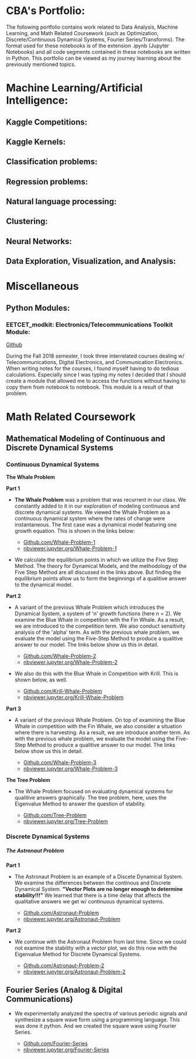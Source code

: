# CBA's Portfolio:

The following portfolio contains work related to Data Analysis, Machine Learning, and Math Related Coursework (such as Optimization, Discrete/Continuous Dynamical Systems, Fourier Series/Transforms). The format used for these notebooks is of the extension .ipynb (Jupyter Notebooks) and all code segments contained in these notebooks are written in Python. This portfolio can be viewed as my journey learning about the previously mentioned topics. 

# Machine Learning/Artificial Intelligence:

## Kaggle Competitions:

## Kaggle Kernels:

## Classification problems:

## Regression problems:

## Natural language processing:

## Clustering:

## Neural Networks:

## Data Exploration, Visualization, and Analysis:

# Miscellaneous

## Python Modules:

### EETCET_modkit: Electronics/Telecommunications Toolkit Module:

[Github](https://github.com/deaththeberry/ML-AI-HKG_Portfolio/tree/master/Projects/EETCET_modkit)

During the Fall 2018 semester, I took three interrelated courses dealing w/ Telecommunications, Digital Electronics, and Communication Electronics. When writing notes for the courses, I found myself having to do tedious calculations. Especially since I was typing my notes I decided that I should create a module that allowed me to access the functions without having to copy them from notebook to notebook. This module is a result of that problem.

# Math Related Coursework

## Mathematical Modeling of Continuous and Discrete Dynamical Systems

### Continuous Dynamical Systems

**The Whale Problem**

**Part 1**

* **The Whale Problem** was a problem that was recurrent in our class. We constantly added to it in our exploration of modeling continuous and discrete dynamical systems. We viewed the Whale Problem as a continuous dynamical system where the rates of change were instantaneous. The first case was a dynamical model featuring one growth equation. This is shown in the links below: 

	* [Github.com/Whale-Problem-1](https://github.com/deaththeberry/ML-AI-HKG_Portfolio/blob/master/Labs/MAT%204880-D692%20(Math%20Modeling%20II)/MAT%204880-D692%20(Math%20Modeling%20II)%20Whale%20Problem%201.ipynb) 
	* [nbviewer.jupyter.org/Whale-Problem-1](https://nbviewer.jupyter.org/github/deaththeberry/ML-AI-HKG_Portfolio/blob/master/Labs/MAT%204880-D692%20%28Math%20Modeling%20II%29/MAT%204880-D692%20%28Math%20Modeling%20II%29%20Whale%20Problem%201.ipynb?flush_cache=true)

* We calculate the equilibrium points in which we utilize the Five Step Method. The theory for Dynamical Models, and the methodology of the Five Step Method are all discussed in the links above. But finding the equilibrium points allow us to form the beginnings of a qualitive answer to the dynamical model. 

**Part 2**

* A variant of the previous Whale Problem which introduces the Dynamical System, a system of 'n' growth functions (here n = 2). We examine the Blue Whale in competition with the Fin Whale. As a result, we are introduced to the competition term. We also conduct sensitivity analysis of the 'alpha' term. As with the previous whale problem, we evaluate the model using the Five-Step Method to produce a qualitive answer to our model. The links below show us this in detail. 

	* [Github.com/Whale-Problem-2](https://github.com/deaththeberry/ML-AI-HKG_Portfolio/blob/master/Labs/MAT%204880-D692%20(Math%20Modeling%20II)/MAT%204880-D692%20(Math%20Modeling%20II)%20Whale%20Problem%202.ipynb) 
	* [nbviewer.jupyter.org/Whale-Problem-2](https://nbviewer.jupyter.org/github/deaththeberry/ML-AI-HKG_Portfolio/blob/master/Labs/MAT%204880-D692%20%28Math%20Modeling%20II%29/MAT%204880-D692%20%28Math%20Modeling%20II%29%20Whale%20Problem%202.ipynb?flush_cache=true)

* We also do this with the Blue Whale in Competition with Krill. This is shown below, as well.

	* [Github.com/Krill-Whale-Problem](https://github.com/deaththeberry/ML-AI-HKG_Portfolio/blob/master/Labs/MAT%204880-D692%20(Math%20Modeling%20II)/MAT%204880-D692%20(Math%20Modeling%20II)%20Krill%2C%20Whale%2C%20SIR%20Problem%20HW%202.ipynb) 
	* [nbviewer.jupyter.org/Krill-Whale-Problem](https://nbviewer.jupyter.org/github/deaththeberry/ML-AI-HKG_Portfolio/blob/master/Labs/MAT%204880-D692%20%28Math%20Modeling%20II%29/MAT%204880-D692%20%28Math%20Modeling%20II%29%20Krill%2C%20Whale%2C%20SIR%20Problem%20HW%202.ipynb?flush_cache=true)

**Part 3**

* A variant of the previous Whale Problem. On top of examining the Blue Whale in competition with the Fin Whale, we also consider a situation where there is harvesting. As a result, we are introduce another term. As with the previous whale problem, we evaluate the model using the Five-Step Method to produce a qualitive answer to our model. The links below show us this in detail. 

	* [Github.com/Whale-Problem-3](https://github.com/deaththeberry/ML-AI-HKG_Portfolio/blob/master/Labs/MAT%204880-D692%20(Math%20Modeling%20II)/MAT%204880-D692%20(Math%20Modeling%20II)%20Whale%20Problem%203.ipynb) 
	* [nbviewer.jupyter.org/Whale-Problem-3](https://nbviewer.jupyter.org/github/deaththeberry/ML-AI-HKG_Portfolio/blob/master/Labs/MAT%204880-D692%20%28Math%20Modeling%20II%29/MAT%204880-D692%20%28Math%20Modeling%20II%29%20Whale%20Problem%203.ipynb?flush_cache=true)

**The Tree Problem**

* The Whale Problem focused on evaluating dynamical systems for qualitive answers graphically. The tree problem, here, uses the Eigenvalue Method to answer the question of stability.

	* [Github.com/Tree-Problem](https://github.com/deaththeberry/ML-AI-HKG_Portfolio/blob/master/Labs/MAT%204880-D692%20(Math%20Modeling%20II)/MAT%204880-D692%20(Math%20Modeling%20II)%20Tree%20Model.ipynb) 
	* [nbviewer.jupyter.org/Tree-Problem](https://nbviewer.jupyter.org/github/deaththeberry/ML-AI-HKG_Portfolio/blob/master/Labs/MAT%204880-D692%20%28Math%20Modeling%20II%29/MAT%204880-D692%20%28Math%20Modeling%20II%29%20Tree%20Model.ipynb?flush_cache=true)

### Discrete Dynamical Systems	

##### The Astronaut Problem

**Part 1**

* The Astronaut Problem is an example of a Discete Dynamical System. We examine the differences between the continous and Discrete Dynamical System. **"Vector Plots are no longer enough to determine stability!!!"** We learned that there is a time delay that affects the qualitative answers we get w/ continuous dynamical systems. 

	* [Github.com/Astronaut-Problem](https://github.com/deaththeberry/ML-AI-HKG_Portfolio/blob/master/Labs/MAT%204880-D692%20(Math%20Modeling%20II)/MAT%204880-D692%20(Math%20Modeling%20II)%20Astronaut%20Problem.ipynb) 
	* [nbviewer.jupyter.org/Astronaut-Problem](https://nbviewer.jupyter.org/github/deaththeberry/ML-AI-HKG_Portfolio/blob/master/Labs/MAT%204880-D692%20%28Math%20Modeling%20II%29/MAT%204880-D692%20%28Math%20Modeling%20II%29%20Astronaut%20Problem.ipynb?flush_cache=true)

**Part 2**

* We continue with the Astronaut Problem from last time. Since we could not examine the stability with a vector plot, we do this now with the Eigenvalue Method for Discrete Dynamical Systems. 

	* [Github.com/Astronaut-Problem-2](https://github.com/deaththeberry/ML-AI-HKG_Portfolio/blob/master/Labs/MAT%204880-D692%20(Math%20Modeling%20II)/MAT%204880-D692%20(Math%20Modeling%20II)%20Astronaut%20Problem%202_.ipynb) 
	* [nbviewer.jupyter.org/Astronaut-Problem-2](https://nbviewer.jupyter.org/github/deaththeberry/ML-AI-HKG_Portfolio/blob/master/Labs/MAT%204880-D692%20%28Math%20Modeling%20II%29/MAT%204880-D692%20%28Math%20Modeling%20II%29%20Astronaut%20Problem%202_.ipynb?flush_cache=true)

## Fourier Series (Analog & Digital Communications)

* We experimentally analyzed the spectra of various periodic signals and synthesize a square wave form using a programming language. This was done it python. And we created the square wave using Fourier Series. 

	* [Github.com/Fourier-Series](https://github.com/deaththeberry/ML-AI-HKG_Portfolio/blob/master/Labs/TCET%203102-E316%20(Analog%20and%20Digital%20Communications)/TCET%203102-E316%20(Analog%20and%20Digital%20Communications)%20Lab%201.ipynb) 
	* [nbviewer.jupyter.org/Fourier-Series](https://nbviewer.jupyter.org/github/deaththeberry/ML-AI-HKG_Portfolio/blob/master/Labs/TCET%203102-E316%20%28Analog%20and%20Digital%20Communications%29/TCET%203102-E316%20%28Analog%20and%20Digital%20Communications%29%20Lab%201.ipynb)

